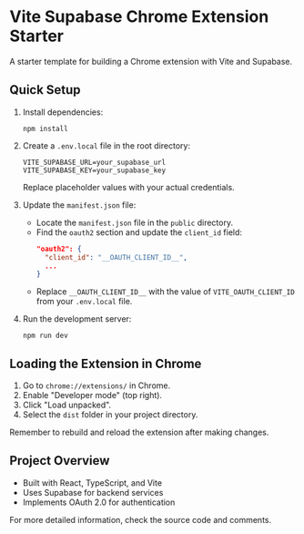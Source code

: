 # Vite Supabase Chrome Extension Starter

A starter template for building a Chrome extension with Vite and Supabase.

## Quick Setup

1. Install dependencies:
   ```
   npm install
   ```

2. Create a `.env.local` file in the root directory:
   ```
   VITE_SUPABASE_URL=your_supabase_url
   VITE_SUPABASE_KEY=your_supabase_key
   ```
   Replace placeholder values with your actual credentials.

3. Update the `manifest.json` file:
   - Locate the `manifest.json` file in the `public` directory.
   - Find the `oauth2` section and update the `client_id` field:
     ```json
     "oauth2": {
       "client_id": "__OAUTH_CLIENT_ID__",
       ...
     }
     ```
   - Replace `__OAUTH_CLIENT_ID__` with the value of `VITE_OAUTH_CLIENT_ID` from your `.env.local` file.

4. Run the development server:
   ```
   npm run dev
   ```

## Loading the Extension in Chrome

1. Go to `chrome://extensions/` in Chrome.
2. Enable "Developer mode" (top right).
3. Click "Load unpacked".
4. Select the `dist` folder in your project directory.

Remember to rebuild and reload the extension after making changes.

## Project Overview

- Built with React, TypeScript, and Vite
- Uses Supabase for backend services
- Implements OAuth 2.0 for authentication

For more detailed information, check the source code and comments.
